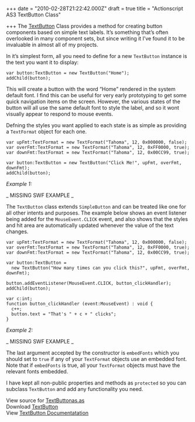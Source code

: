 +++
date = "2010-02-28T21:22:42.000Z"
draft = true
title = "Actionscript AS3 TextButton Class"

+++
The [TextButton](http://code.google.com/p/duncanhall-lib/source/browse/trunk/net/duncanhall/components/TextButton.as) Class provides a method for creating button components based on simple text labels. It’s something that’s often overlooked in many component sets, but since writing it I’ve found it to be invaluable in almost all of my projects.

In it’s simplest form, all you need to define for a new `TextButton` instance is the text you want it to display:

```
var button:TextButton = new TextButton("Home");
addChild(button);
```
This will create a button with the word “Home” rendered in the system default font. I find this can be useful for very early prototyping to get some quick navigation items on the screen. However, the various states of the button will all use the same default font to style the label, and so it wont visually appear to respond to mouse events.

Defning the styles you want applied to each state is as simple as providing a `TextFormat` object for each one.

```
var upFmt:TextFormat = new TextFormat("Tahoma", 12, 0x000000, false);
var overFmt:TextFormat = new TextFormat("Tahoma", 12, 0xFF0000, true);
var downFmt:TextFormat = new TextFormat("Tahoma", 12, 0x00CC99, true);
 
var button:TextButton = new TextButton("Click Me!", upFmt, overFmt, downFmt);
addChild(button);
```

*Example 1:*

_ MISSING SWF EXAMPLE _

The `TextButton` class extends `SimpleButton` and can be treated like one for all other intents and purposes. The example below shows an event listener being added for the `MouseEvent.CLICK` event, and also shows that the styles and hit area are automatically updated whenever the value of the text changes.

```
var upFmt:TextFormat = new TextFormat("Tahoma", 12, 0x000000, false);
var overFmt:TextFormat = new TextFormat("Tahoma", 12, 0xFF0000, true);
var downFmt:TextFormat = new TextFormat("Tahoma", 12, 0x00CC99, true);
 
var button:TextButton = 
  new TextButton("How many times can you click this?", upFmt, overFmt, downFmt);
  
button.addEventListener(MouseEvent.CLICK, button_clickHandler);
addChild(button);
 
var c:int;
function button_clickHandler (event:MouseEvent) : void {
  c++;
  button.text = "That's " + c + " clicks";
}
```

*Example 2:*

_ MISSING SWF EXAMPLE _

The last argument accepted by the constructor is `embedFonts` which you should set to `true` if any of your `TextFormat` objects use an embedded font. Note that if `embedFonts` is true, all your `TextFormat` objects must have the relevant fonts embedded.

I have kept all non-public properties and methods as `protected` so you can subclass `TextButton` and add any functionality you need.

View source for [TextButtonas.as](http://code.google.com/p/duncanhall-lib/source/browse/trunk/net/duncanhall/components/TextButton.as)  
 Download [TextButton](http://code.google.com/p/duncanhall-lib/source/checkout)  
 View [TextButton Documentatation](http://duncanhall.net/docs/net/duncanhall/components/TextButton.html)